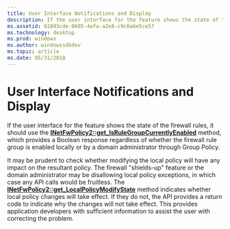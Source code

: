 ```yaml
---
title: User Interface Notifications and Display
description: If the user interface for the feature shows the state of the firewall rules, it should use the INetFwPolicy2 get\_IsRuleGroupCurrentlyEnabled method, which provides a Boolean response regardless of whether the firewall rule group is enabled locally or by a domain administrator through Group Policy.
ms.assetid: 62893cde-8605-4efa-a2e8-c9c0a6e5ce57
ms.technology: desktop
ms.prod: windows
ms.author: windowssdkdev
ms.topic: article
ms.date: 05/31/2018
---
```


# User Interface Notifications and Display

If the user interface for the feature shows the state of the firewall rules, it should use the [**INetFwPolicy2::get\_IsRuleGroupCurrentlyEnabled**](/previous-versions/windows/desktop/api/Netfw/nf-netfw-inetfwpolicy2-get_isrulegroupcurrentlyenabled) method, which provides a Boolean response regardless of whether the firewall rule group is enabled locally or by a domain administrator through Group Policy.

It may be prudent to check whether modifying the local policy will have any impact on the resultant policy. The firewall "shields-up" feature or the domain administrator may be disallowing local policy exceptions, in which case any API calls would be fruitless. The [**INetFwPolicy2::get\_LocalPolicyModifyState**](/previous-versions/windows/desktop/api/Netfw/) method indicates whether local policy changes will take effect. If they do not, the API provides a return code to indicate why the changes will not take effect. This provides application developers with sufficient information to assist the user with correcting the problem.

 

 




